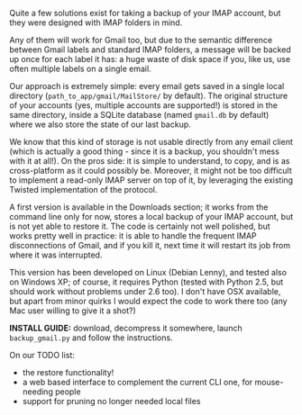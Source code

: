 Quite a few solutions exist for taking a backup of your IMAP account, but they were designed with IMAP folders in mind.

Any of them will work for Gmail too, but due to the semantic difference between Gmail labels and standard IMAP folders, a message will be backed up once for each label it
has: a huge waste of disk space if you, like us, use often multiple labels on a single
email.

Our approach is extremely simple: every email gets saved in a single local directory
(`path_to_app/gmail/MailStore/` by default). The original structure of your accounts
(yes, multiple accounts are supported!) is stored in the same directory, inside a SQLite
database (named `gmail.db` by default) where we also store the state of our last
backup.

We know that this kind of storage is not usable directly from any email client (which
is actually a good thing - since it is a backup, you shouldn't mess with it at all!).
On the pros side: it is simple to understand, to copy, and is as cross-platform as it
could possibly be. Moreover, it might not be too difficult to implement a read-only
IMAP server on top of it, by leveraging the existing Twisted implementation of the
protocol.

A first version is available in the Downloads section; it works from the command line
only for now, stores a local backup of your IMAP account, but is not yet able to restore
it. The code is certainly not well polished, but works pretty well in practice: it is
able to handle the frequent IMAP disconnections of Gmail, and if you kill it, next time
it  will restart its job from where it was interrupted.

This version has been developed on Linux (Debian Lenny), and tested also on Windows XP;
of course, it requires Python (tested with Python 2.5, but should work without problems
under 2.6 too). I don't have OSX available, but apart from minor quirks I would expect
the code to work there too (any Mac user willing to give it a shot?)

**INSTALL GUIDE:** download, decompress it somewhere, launch `backup_gmail.py` and
follow the instructions.

On our TODO list:
  * the restore functionality!
  * a web based interface to complement the current CLI one, for mouse-needing people
  * support for pruning no longer needed local files
